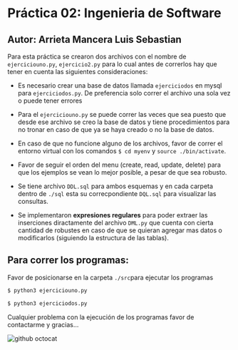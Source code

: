 # Práctica 02: Ingenieria de Software

## Autor: Arrieta Mancera Luis Sebastian

Para esta práctica se crearon dos archivos con el nombre de `ejerciciouno.py`,  `ejercicio2.py` para lo cual antes de correrlos hay que tener en cuenta las siguientes consideraciones:

- Es necesario crear una base de datos
llamada `ejerciciodos` en mysql para `ejerciciodos.py`. De preferencia solo correr el archivo una sola vez o puede tener errores

- Para el `ejerciciouno.py` se puede correr las veces que sea puesto que desde ese archivo se creo la base de datos y tiene procedimientos para no tronar en caso de que ya se haya creado o no la base de datos.

- En caso de que no funcione alguno de los archivos, favor de correr el entorno virtual con los comandos `$ cd myenv` y `source ./bin/activate`.

- Favor de seguir el orden del menu (create, read, update, delete) para que los ejemplos se vean lo mejor posible, a pesar de que sea robusto.

- Se tiene archivo `DDL.sql` para ambos esquemas y en cada carpeta dentro de `./sql` esta su correcpondiente `DQL.sql` para visualizar las consultas.

- Se implementaron **expresiones regulares** para poder extraer las inserciones diractamente del archivo `DML.py` que cuenta con cierta cantidad de robustes en caso de que se quieran agregar mas datos o modificarlos (siguiendo la estructura de las tablas).

## Para correr los programas:

Favor de posicionarse en la carpeta `./src`para ejecutar los programas

```cmd
$ python3 ejerciciouno.py

$ python3 ejerciciodos.py
```

Cualquier problema con la ejecución de los programas favor de contactarme y gracias...

![github octocat](https://media.giphy.com/media/cDZJ17fbzWVle68VCB/giphy.gif)

